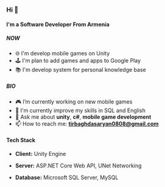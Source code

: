 ### Hi 👋

#### I'm a Software Developer From Armenia 

##### NOW

- 🌐 I'm develop mobile games on Unity
- 🕹️ I'm plan to add games and apps to Google Play
- 📚 I'm develop system for personal knowledge base

##### BIO

- 🎮 I’m currently working on new mobile games
- 🌱 I'm currently improve my skills in SQL and English
- 💬 Ask me about **unity**, **c#**, **mobile game development**
- 📫 How to reach me: **tirbaghdasaryan0808@gmail.com**

#### Tech Stack

- **Client:** Unity Engine

- **Server:** ASP.NET Core Web API, UNet Networking

- **Database:** Microsoft SQL Server, MySQL





